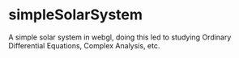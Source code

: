 # simpleSolarSystem
A simple solar system in webgl, doing this led to studying Ordinary Differential Equations, Complex Analysis, etc.
